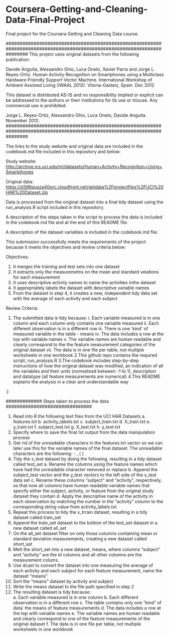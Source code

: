 # Coursera-Getting-and-Cleaning-Data-Final-Project
Final project for the Coursera Getting and Cleaning Data course.

########################################################################################################################
This project uses original datasets from the following publication: 

Davide Anguita, Alessandro Ghio, Luca Oneto, Xavier Parra and Jorge L. Reyes-Ortiz. Human Activity Recognition on Smartphones using a Multiclass Hardware-Friendly Support Vector Machine. International Workshop of Ambient Assisted Living (IWAAL 2012). Vitoria-Gasteiz, Spain. Dec 2012

This dataset is distributed AS-IS and no responsibility implied or explicit can be addressed to the authors or their institutions for its use or misuse. Any commercial use is prohibited.

Jorge L. Reyes-Ortiz, Alessandro Ghio, Luca Oneto, Davide Anguita. November 2012.
########################################################################################################################

The links to the study website and original data are included in the codebook.md file included in this repository and below:

Study website:	http://archive.ics.uci.edu/ml/datasets/Human+Activity+Recognition+Using+Smartphones  

Original data:	https://d396qusza40orc.cloudfront.net/getdata%2Fprojectfiles%2FUCI%20HAR%20Dataset.zip

Data is processed from the original dataset into a final tidy dataset using the run_analysis.R script included in this repository. 

A description of the steps taken in the script to process the data is included in the codebook.md file and at the end of this README file.

A description of the dataset variables is included in the codebook.md file. 

This submission successfully meets the requirements of the project because it meets the objectives and review criteria below:

Objectives:

1. It merges the training and test sets into one dataset
2. It extracts only the measuremetns on the mean and standard veiations for each measurement
3. It uses descriptive activity names to name the activities inthe dataset
4. It appropriately labels the dataset with descriptive variable names
5. From the dataset in step 4, it creates a new, independent tidy data set with the average of each activity and each subject

Review Criteria:

1. The submitted data is tidy because:
     i. Each variable measured is in one column and each column only contains one variable measured
     ii. Each different observation is in a different row
     iii. There is one 'kind' of measured variable in the table - means
     iv. The data includes a row at the top with variable names
     v. The variable names are human readable and clearly correspond to the the feature measurement categories of the original dataset
     vii. The data is in one file per table, not multiple worksheets in one workbook
2.This github repo contains the required script, run_analysis.R
3.The codebook includes step-by-step instructions of how the original dataset was modified, an indication of all the variables and their units (normalized between -1 to 1), description and datatype (all feature measurements are numerical)
4.This README explains the analysis in a clear and understandable way  

:) 

############# Steps taken to process the data ###############################

1.	Read into R the following text files from the UCI HAR Datasets
a.	features.txt
b.	activity_labels.txt
c.	subject_train.txt
d.	X_train.txt
e.	y_train.txt
f.	subject_test.txt
g.	X_test.txt
h.	y_test.txt
2.	Specify where to save the final txt output from the data manipulation process
3.	Get rid of the unreadable characters in the features.txt vector so we can later use this for the variable names of the final dataset.  The unreadable characters are the following: -   ,   (   )
4.	Tidy the x_test dataset by doing the following, resulting in a tidy dataset called test_set 
a.	Rename the columns using the feature names which have had the unreadable character removed or replace
b.	Append the subject_test vector and the y_test vectors to the left side of the x_test data set
c.	Rename these columns “subject” and “activity”, respectively, so that now all columns have human readable variable names that specify either the subject, activity, or feature from the original study dataset they contain
d.	Apply the descriptive name of the activity in each observation by matching the number in the “activity” column to the corresponding string value from activity_labels.txt
5.	Repeat this process to tidy the x_trrain dataset, resulting in a tidy dataset called train_set
6.	Append the train_set dataset to the bottom of the test_set dataset in a new dataset called all_set
7.	On the all_set dataset filter on only those columns containing mean or standard deviation measurements, creating a new dataset called short_set
8.	Melt the short_set into a new dataset, means, where columns “subject” and “activity” are the id columns and all other columns are the measurement colums.
9.	Use dcast to convert the dataset into one measuring the average of each activity and each subject for each feature measurement, name the dataset “means”
10.	Sort the “means” dataset by activity and subject
11.	Write the means dataset to the file path specified in step 2
12.	The resulting dataset is tidy because:	
a.	Each variable measured is in one column
b.	Each different observation is in a different row
c.	The table contains only one “kind” of data: the means of feature measurements
d.	The data includes a row at the top with variable names
e.	The variable names are human readable and clearly correspond to one of the feature measurements of the original dataset
f.	The data is in one file per table, not multiple worksheets in one workbook



     


